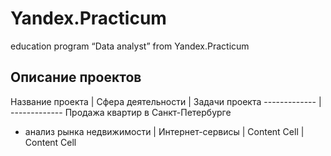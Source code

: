 # Yandex.Practicum
education program “Data analyst” from Yandex.Practicum 

## Описание проектов ##

Название проекта  | Сфера деятельности | Задачи проекта
------------- | -------------
Продажа квартир в Санкт-Петербурге 
- анализ рынка недвижимости  | Интернет-сервисы | 
Content Cell  | Content Cell
